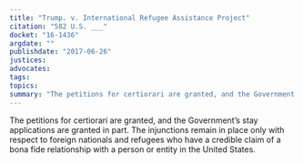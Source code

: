 ```yaml
---
title: "Trump. v. International Refugee Assistance Project"
citation: "582 U.S. ___"
docket: "16-1436"
argdate: ""
publishdate: "2017-06-26"
justices:
advocates:
tags:
topics:
summary: "The petitions for certiorari are granted, and the Government’s stay applications are granted in part.  The injunctions remain in place only with respect to foreign nationals and refugees who have a credible claim of a bona fide relationship with a person or entity in the United States."
---
```

The petitions for certiorari are granted, and the Government’s stay applications are granted in part.  The injunctions remain in place only with respect to foreign nationals and refugees who have a credible claim of a bona fide relationship with a person or entity in the United States.

